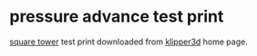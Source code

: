 # pressure advance test print

[square tower](https://www.klipper3d.org/prints/square_tower.stl) test print downloaded from [klipper3d](https://www.klipper3d.org) home page.
